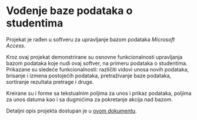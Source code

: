# Vođenje baze podataka o studentima
 
Projekat je rađen u softveru za upravljanje bazom podataka *Microsoft Access*.

Kroz ovaj projekat demonstrirane su osnovne funkcionalnosti upravljanja bazom podataka koje nudi ovaj softver, na primeru podataka o studentima. Prikazane su sledeće funkcionalnosti: različiti vidovi unosa novih podataka, brisanje i izmena postojećih podataka, pretraživanje baze podataka, sortiranje rezultata pretrage i druge. 

Kreirane su i forme sa tekstualnim poljima za unos i prikaz podataka, poljima za unos datuma kao i sa dugmićima za pokretanje akcija nad bazom.

Detaljni opis projekta dostupan je u [ovom dokumentu](./Vodjenje%20baze%20podataka%20o%20studentima.pdf).